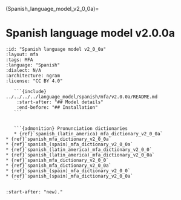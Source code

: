 
(Spanish_language_model_v2_0_0a)=
# Spanish language model v2.0.0a

``````{language_model} Spanish language model v2.0.0a
:id: "Spanish language model v2_0_0a"
:layout: mfa
:tags: MFA
:language: "Spanish"
:dialect: N/A
:architecture: ngram
:license: "CC BY 4.0"

   ```{include} ../../../../language_model/spanish/mfa/v2.0.0a/README.md
    :start-after: "## Model details"
    :end-before: "## Installation"
   ```


   ```{admonition} Pronunciation dictionaries
   * {ref}`spanish_(latin_america)_mfa_dictionary_v2_0_0a`
* {ref}`spanish_mfa_dictionary_v2_0_0a`
* {ref}`spanish_(spain)_mfa_dictionary_v2_0_0a`
* {ref}`spanish_(latin_america)_mfa_dictionary_v2_0_0`
* {ref}`spanish_(latin_america)_mfa_dictionary_v2_0_0a`
* {ref}`spanish_mfa_dictionary_v2_0_0`
* {ref}`spanish_mfa_dictionary_v2_0_0a`
* {ref}`spanish_(spain)_mfa_dictionary_v2_0_0`
* {ref}`spanish_(spain)_mfa_dictionary_v2_0_0a`
   ```

``````

```{include} ../../../../language_model/spanish/mfa/v2.0.0a/README.md
:start-after: "new)."
```
